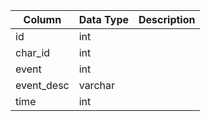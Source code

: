 | Column     | Data Type | Description |
| ---------- | --------- | ----------- |
| id         | int       |             |
| char_id    | int       |             |
| event      | int       |             |
| event_desc | varchar   |             |
| time       | int       |             |